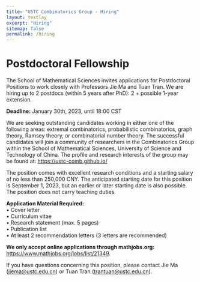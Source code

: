 ```yaml
---
title: "USTC Combinatorics Group - Hiring"
layout: textlay
excerpt: "Hiring"
sitemap: false
permalink: /hiring
---
```

# Postdoctoral Fellowship

The School of Mathematical Sciences invites applications for Postdoctoral Positions to work closely with Professors Jie Ma and Tuan Tran. We are hiring up to 2 postdocs (within 5 years after PhD): 2 + possible 1-year extension.

<b>Deadline:</b> January 30th, 2023, until 18:00 CST

We are seeking outstanding candidates working in either one of the following areas: extremal combinatorics, probabilistic combinatorics, graph theory, Ramsey theory, or combinatorial number theory.
The successful candidates will join a community of researchers in the Combinatorics Group within the School of Mathematical Sciences, University of Science and Technology of China. The profile and research interests of the group may be found at: <a>https://ustc-comb.github.io/</a>

The position comes with excellent research conditions and a starting salary of no less than 250,000 CNY. The anticipated starting date for this position is September 1, 2023, but an earlier or later starting date is also possible. The position does not carry teaching duties.

<b> Application Material Required: </b> 
<br>• Cover letter 
<br>• Curriculum vitae 
<br>• Research statement (max. 5 pages) 
<br>• Publication list 
<br>• At least 2 recommendation letters (3 letters are recommended)

<b> We only accept online applications through mathjobs.org:</b> <a>https://www.mathjobs.org/jobs/list/21349</a>.

If you have questions concerning this position, please contact Jie Ma (jiema@ustc.edu.cn) or Tuan Tran (trantuan@ustc.edu.cn).

